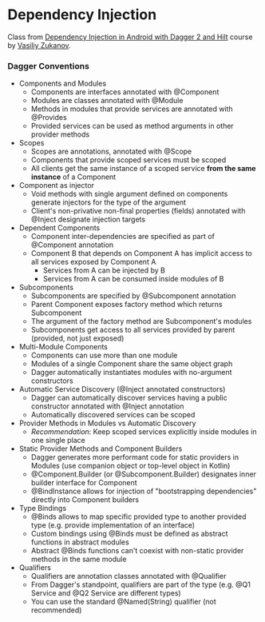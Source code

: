 # Dependency Injection

Class from [Dependency Injection in Android with Dagger 2 and Hilt](https://www.udemy.com/course/dependency-injection-in-android-with-dagger/) course by [Vasiliy Zukanov](https://www.udemy.com/user/vasiliy-zukanov/).

### Dagger Conventions

- Components and Modules
  - Components are interfaces annotated with @Component
  - Modules are classes annotated with @Module
  - Methods in modules that provide services are annotated with @Provides
  - Provided services can be used as method arguments in other provider methods
- Scopes
  - Scopes are annotations, annotated with @Scope
  - Components that provide scoped services must be scoped
  - All clients get the same instance of a scoped service **from the same instance** of a Component
- Component as injector
  - Void methods with single argument defined on components generate injectors for the type of the argument
  - Client's non-privative non-final properties (fields) annotated with @Inject designate injection targets
- Dependent Components
  - Component inter-dependencies are specified as part of @Component annotation
  - Component B that depends on Component A has implicit access to all services exposed by Component A
    - Services from A can be injected by B
    - Services from A can be consumed inside modules of B
- Subcomponents
  - Subcomponents are specified by @Subcomponent annotation
  - Parent Component exposes factory method which returns Subcomponent
  - The argument of the factory method are Subcomponent's modules
  - Subcomponents get access to all services provided by parent (provided, not just exposed)
- Multi-Module Components
  - Components can use more than one module
  - Modules of a single Component share the same object graph
  - Dagger automatically instantiates modules with no-argument constructors
- Automatic Service Discovery (@Inject annotated constructors)
  - Dagger can automatically discover services having a public constructor annotated with @Inject annotation
  - Automatically discovered services can be scoped
- Provider Methods in Modules vs Automatic Discovery
  - *Recommendation*: Keep scoped services explicitly inside modules in one single place
- Static Provider Methods and Component Builders
  - Dagger generates more performant code for static providers in Modules (use companion object or top-level object in Kotlin)
  - @Component.Builder (or @Subcomponent.Builder) designates inner builder interface for Component
  - @BindInstance allows for injection of "bootstrapping dependencies" directly into Component builders
- Type Bindings
  - @Binds allows to map specific provided type to another provided type (e.g. provide implementation of an interface)
  - Custom bindings using @Binds must be defined as abstract functions in abstract modules
  - Abstract @Binds functions can't coexist with non-static provider methods in the same module
- Qualifiers
  - Qualifiers are annotation classes annotated with @Qualifier
  - From Dagger's standpoint, qualifiers are part of the type (e.g. @Q1 Service and @Q2 Service are different types)
  - You can use the standard @Named(String) qualifier (not recommended)